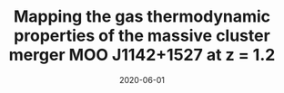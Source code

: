 ---
title: "Mapping the gas thermodynamic properties of the massive cluster merger MOO J1142+1527 at z = 1.2"
collection: publications
permalink: /publication/2020-06-01-Mapping-the-gas-thermodynamic-properties-of-the-massive-cluster-merger-MOO-J11421527-at-z-12
date: 2020-06-01
venue: 'In the proceedings of mm Universe @ NIKA2 - Observing the mm Universe with the NIKA2 Camera'
citation: ' F. Ruppin,  R. Adam,  P. Ade et al., &quot;Mapping the gas thermodynamic properties of the massive cluster merger MOO J1142+1527 at z = 1.2.&quot; In the proceedings of mm Universe @ NIKA2 - Observing the mm Universe with the NIKA2 Camera, 2020.'
---